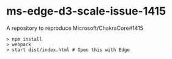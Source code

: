 # ms-edge-d3-scale-issue-1415
A repository to reproduce Microsoft/ChakraCore#1415

```
> npm install
> webpack
> start dist/index.html # Open this with Edge
```
